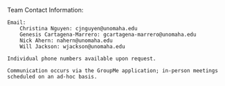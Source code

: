 Team Contact Information:

	Email:
		Christina Nguyen: cjnguyen@unomaha.edu
		Genesis Cartagena-Marrero: gcartagena-marrero@unomaha.edu
		Nick Ahern: nahern@unomaha.edu
		Will Jackson: wjackson@unomaha.edu

	Individual phone numbers available upon request.
  
	Communication occurs via the GroupMe application; in-person meetings scheduled on an ad-hoc basis.
